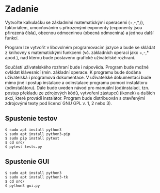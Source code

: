 # Zadanie
Vytvořte kalkulačku se základními matematickými operacemi (+,-,*,/), faktoriálem, umocňováním s přirozenými exponenty (exponenty jsou přirozená čísla), obecnou odmocninou (obecná odmocnina) a jednou další funkcí.

Program lze vytvořit v libovolném programovacím jazyce a bude se skládat z knihovny s matematickými funkcemi (vč. základních operací jako +,-,* apod.), nad kterou bude postaveno grafické uživatelské rozhraní.

Součástí uživatelského rozhraní bude i nápověda.
Program bude možné ovládat klávesnicí (min. základní operace.
K programu bude dodána uživatelská i programová dokumentace.
V uživatelské dokumentaci bude mimo jiné i postup instalace a odinstalace programu pomocí instalátoru (odinstalátoru).
Dále bude uveden návod pro manuální (od)instalaci, tzn. postup překladu ze zdrojových kódů, vytvoření zástupců (ikonek) a dalších akcí, které provádí instalátor.
Program bude distribuován s otevřenými zdrojovými texty pod licencí GNU GPL v. 1, 2 nebo 3).

## Spustenie testov

```
$ sudo apt install python3
$ sudo apt install python3-pip
$ sudo pip install pytest
$ cd src/
$ pytest tests.py
```

## Spustenie GUI

```
$ sudo apt install python3
$ sudo apt install python3-tk
$ cd src/
$ python3 gui.py
```
